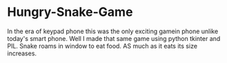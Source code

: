 # Hungry-Snake-Game
In the era of keypad phone this was the only exciting gamein phone unlike today's smart phone.
Well I made that same game using python tkinter and PIL.
Snake roams in window to eat food.
AS much as it eats its size increases.
